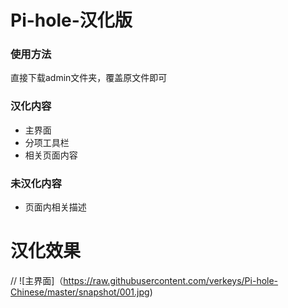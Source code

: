 # Pi-hole-汉化版
### 使用方法
直接下载admin文件夹，覆盖原文件即可
### 汉化内容
- 主界面
- 分项工具栏
- 相关页面内容
### 未汉化内容
- 页面内相关描述
# 汉化效果
//  ![主界面]（https://raw.githubusercontent.com/verkeys/Pi-hole-Chinese/master/snapshot/001.jpg)
